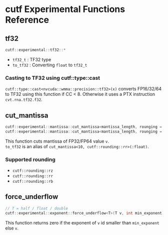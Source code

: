 # cutf Experimental Functions Reference

## tf32
```cpp
cutf::experimental::tf32::*
```

- `tf32_t` : TF32 type
- `to_tf32` : Converting `float` to `tf32_t`

### Casting to TF32 using cutf::type::cast
`cutf::type::cast<nvcuda::wmma::precision::tf32>(x)` converts FP16/32/64 to TF32 using this function if CC < 8.
Otherwise it uses a PTX instruction `cvt.rna.tf32.f32`.

## cut_mantissa
```cpp
cutf::experimental::mantissa::cut_mantissa<mantissa_length, rounging = cutf::rounding::rr>(v : float)
cutf::experimental::mantissa::cut_mantissa<mantissa_length, rounging = cutf::rounding::rr>(v : double)
```

This function cuts mantissa of FP32/FP64 value `v`.  
`to_tf32` is an alias of `cut_mantissa<10, cutf::rounding::rr>(:float)`.

### Supported rounding
- `cutf::rounding::rz`
- `cutf::rounding::rr`
- `cutf::rounding::rb`

## force_underflow
```cpp
// T = half / float / double
cutf::experimental::exponent::force_underflow<T>(T v, int min_exponent)
```

This function returns zero if the exponent of `v` id smaller than `min_exponent` else `v`.
